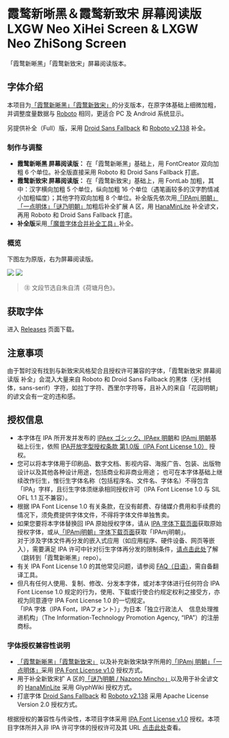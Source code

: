 # 霞鹜新晰黑＆霞鹜新致宋 屏幕阅读版</br> LXGW Neo XiHei Screen & LXGW Neo ZhiSong Screen

「霞鹜新晰黑」「霞鹜新致宋」屏幕阅读版本。

## 字体介绍

本项目为[「霞鹜新晰黑」](https://github.com/lxgw/LxgwNeoXiHei)[「霞鹜新致宋」](https://github.com/lxgw/LxgwNeoZhiSong)的分支版本，在原字体基础上细微加粗，并调整度量数据与 [Roboto](https://github.com/googlefonts/roboto) 相同，更适合 PC 及 Android 系统显示。

另提供补全（Full）版，采用 [Droid Sans Fallback](https://www.maoken.com/freefonts/2428.html) 和 [Roboto v2.138](https://github.com/googlefonts/roboto) 补全。

### 制作与调整

- **霞鹜新晰黑 屏幕阅读版：** 在「霞鹜新晰黑」基础上，用 FontCreator 双向加粗 6 个单位。补全版直接采用 Roboto 和 Droid Sans Fallback 打底。
- **霞鹜新致宋 屏幕阅读版：** 在「霞鹜新致宋」基础上，用 FontLab 加粗，其中：汉字横向加粗 5 个单位，纵向加粗 16 个单位（遇笔画较多的汉字酌情减小加粗幅度）；其他字符双向加粗 8 个单位。补全版先依次用[「IPAmj 明朝」](https://moji.or.jp/mojikiban/font/)[「一点明体」](https://github.com/ichitenfont/I.Ming)[「谜乃明朝」](https://github.com/ge9/NazonoMincho)加粗后补全扩展 A 区，用 [HanaMinLite](https://github.com/Radically/hanazonolite) 补全谚文，再用 Roboto 和 Droid Sans Fallback 打底。
- **补全版**采用[「魔兽字体合并补全工具」](https://github.com/nowar-fonts/Warcraft-Font-Merger)补全。

### 概览

下图左为原版，右为屏幕阅读版。

![](images/neoxiheiscreen.png)
![](images/neozhisongscreen.png)

> ㊟ 文段节选自朱自清《荷塘月色》。

## 获取字体

进入 [Releases](https://github.com/lxgw/LxgwNeoXiZhi-Screen/releases) 页面下载。

## 注意事项

由于暂时没有找到与新致宋风格契合且授权许可兼容的字体，「霞鹜新致宋 屏幕阅读版 补全」会混入大量来自 Roboto 和 Droid Sans Fallback 的黑体（无衬线体，sans-serif）字符，如拉丁字符、西里尔字符等，且补入的来自「花园明朝」的谚文会有一定的违和感。

## 授权信息

- 本字体在 IPA 所开发并发布的 [IPAex ゴシック、IPAex 明朝](https://moji.or.jp/ipafont)和 [IPAmj 明朝](https://moji.or.jp/mojikiban/font/)基础上衍生，依照 [IPA开放字型授权条款 第1.0版（IPA Font License 1.0）](https://opensource.org/licenses/IPA/) 授权。
- 您可以将本字体用于印刷品、数字文档、影视内容、海报广告、包装、出版物设计以及其他各种设计用途，包括商业和非商业用途；
  也可在本字体基础上继续改作衍生，惟衍生字体名称（包括程序名、文件名、字体名）不得包含「IPA」字样，且衍生字体须继承相同授权许可（IPA Font License 1.0 与 SIL OFL 1.1 互不兼容）。
- 根据 IPA Font License 1.0 有关条款，在没有邮费、存储媒介费用和手续费的情况下，须免费提供字体文件，不得将字体文件单独售卖。
- 如果您要将本字体替换回 IPA 原始授权字体，请从 [IPA 字体下载页面](https://moji.or.jp/ipafont/ipafontdownload)获取原始授权字体，或从[「IPAmj明朝」字体下载页面](https://moji.or.jp/mojikiban/font/)获取「IPAmj明朝」。  
  对于涉及字体文件再分发的嵌入式应用（如应用程序、硬件设备、网页等嵌入），需要满足 IPA 许可中针对衍生字体再分发的限制条件，[请点击此处](https://github.com/lxgw/LxgwNeoXiHei/blob/main/documentation/embedding_instructions.md)了解（跳转到「霞鹜新晰黑」repo）。
- 有关 IPA Font License 1.0 的其他常见问题，请参阅 [FAQ（日语）](https://moji.or.jp/ipafont/faq)，需自备翻译工具。
- 但凡有任何人使用、复制、修改、分发本字体，或对本字体进行任何符合 IPA Font License 1.0 规定的行为，使用、下载或行使合约规定权利之接受方，亦视为同意遵守 IPA Font License 1.0 的一切规定。  
  「IPA 字体（IPA Font，IPAフォント）」为日本「独立行政法人　信息处理推进机构」（The Information-Technology Promotion Agency, “IPA”）的注册商标。

### 字体授权兼容性说明

- [「霞鹜新晰黑」](https://github.com/lxgw/LxgwNeoXiHei)[「霞鹜新致宋」](https://github.com/lxgw/LxgwNeoZhiSong) 以及补充新致宋缺字所用的[「IPAmj 明朝」](https://moji.or.jp/mojikiban/font/)[「一点明体」](https://github.com/ichitenfont/I.Ming)采用 [IPA Font License v1.0](IPA_Font_License_Agreement_v1.0.txt) 授权方式。
- 用于补全新致宋扩 A 区的[「谜乃明朝 / Nazono Mincho」](https://github.com/ge9/NazonoMincho)以及用于补全谚文的 [HanaMinLite](https://github.com/Radically/hanazonolite) 采用 GlyphWiki 授权方式。
- 打底字体 [Droid Sans Fallback](https://www.maoken.com/freefonts/2428.html) 和 [Roboto v2.138](https://github.com/googlefonts/roboto) 采用 Apache License Version 2.0 授权方式。

根据授权的兼容性与传染性，本项目字体采用 [IPA Font License v1.0](IPA_Font_License_Agreement_v1.0.txt) 授权。本项目字体所并入非 IPA 许可字体的授权许可及其 URL [点击此处](licenses_of_other_merged_fonts.txt)查看。
